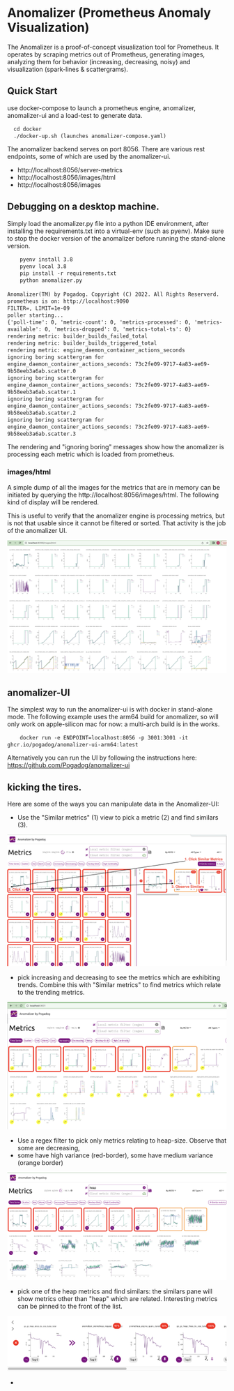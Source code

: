 # Anomalizer (Prometheus Anomaly Visualization)

The Anomalizer is a proof-of-concept visualization tool for Prometheus.
It operates by scraping metrics out of Prometheus, generating images, analyzing them for behavior (increasing, decreasing, noisy) and visualization
(spark-lines & scattergrams).

## Quick Start
use docker-compose to launch a prometheus engine, anomalizer, anomalizer-ui and a
load-test to generate data.
```
  cd docker
  ./docker-up.sh (launches anomalizer-compose.yaml)

```

The anomalizer backend serves on port 8056.  There are various rest
endpoints, some of which are used by the anomalizer-ui.

* http://localhost:8056/server-metrics
* http://localhost:8056/images/html
* http://localhost:8056/images

## Debugging on a desktop machine.

Simply load the anomalizer.py file into a python IDE environment, after installing the
requirements.txt into a virtual-env (such as pyenv). Make sure to stop the docker version 
of the anomalizer before running the stand-alone version.

```
    pyenv install 3.8
    pyenv local 3.8
    pip install -r requirements.txt
    python anomalizer.py
     
Anomalizer(TM) by Pogadog. Copyright (C) 2022. All Rights Reserverd.
prometheus is on: http://localhost:9090
FILTER=, LIMIT=1e-09
poller starting...
{'poll-time': 0, 'metric-count': 0, 'metrics-processed': 0, 'metrics-available': 0, 'metrics-dropped': 0, 'metrics-total-ts': 0}
rendering metric: builder_builds_failed_total
rendering metric: builder_builds_triggered_total
rendering metric: engine_daemon_container_actions_seconds
ignoring boring scattergram for engine_daemon_container_actions_seconds: 73c2fe09-9717-4a83-ae69-9b58eeb3a6ab.scatter.0
ignoring boring scattergram for engine_daemon_container_actions_seconds: 73c2fe09-9717-4a83-ae69-9b58eeb3a6ab.scatter.1
ignoring boring scattergram for engine_daemon_container_actions_seconds: 73c2fe09-9717-4a83-ae69-9b58eeb3a6ab.scatter.2
ignoring boring scattergram for engine_daemon_container_actions_seconds: 73c2fe09-9717-4a83-ae69-9b58eeb3a6ab.scatter.3
```

The rendering and "ignoring boring" messages show how the anomalizer is processing each metric
which is loaded from prometheus.

### images/html

A simple dump of all the images for the metrics that are in memory can be initiated by querying
the http://localhost:8056/images/html.  The following kind of display will be rendered.

This is useful to verify that the anomalizer engine is processing metrics, but is not 
that usable since it cannot be filtered or sorted.  That activity is the job of the 
anomalizer UI.

![](images/html-view.png)

## anomalizer-UI

The simplest way to run the anomalizer-ui is with docker in stand-alone mode.  The following
example uses the arm64 build for anomalizer, so will only work on apple-silicon mac for now:
a multi-arch build is in the works.

```
    docker run -e ENDPOINT=localhost:8056 -p 3001:3001 -it ghcr.io/pogadog/anomalizer-ui-arm64:latest
```

Alternatively you can run the UI by following the instructions here: https://github.com/Pogadog/anomalizer-ui

## kicking the tires.

Here are some of the ways you can manipulate data in the Anomalizer-UI:

* Use the "Similar metrics" (1) view to pick a metric (2) and find similars (3).

![](images/correlation.png)

* pick increasing and decreasing to see the metrics which are exhibiting trends. Combine
this with "Similar metrics" to find metrics which relate to the trending metrics.

![](images/increasing.png)

* Use a regex filter to pick only metrics relating to heap-size. Observe that some are decreasing,
* some have high variance (red-border), some have medium variance (orange border)

![](images/heap.png)

* pick one of the heap metrics and find similars: the similars pane will show metrics other than
"heap" which are related. Interesting metrics can be pinned to the front of the list.

![](images/heap-pin.png)

*

